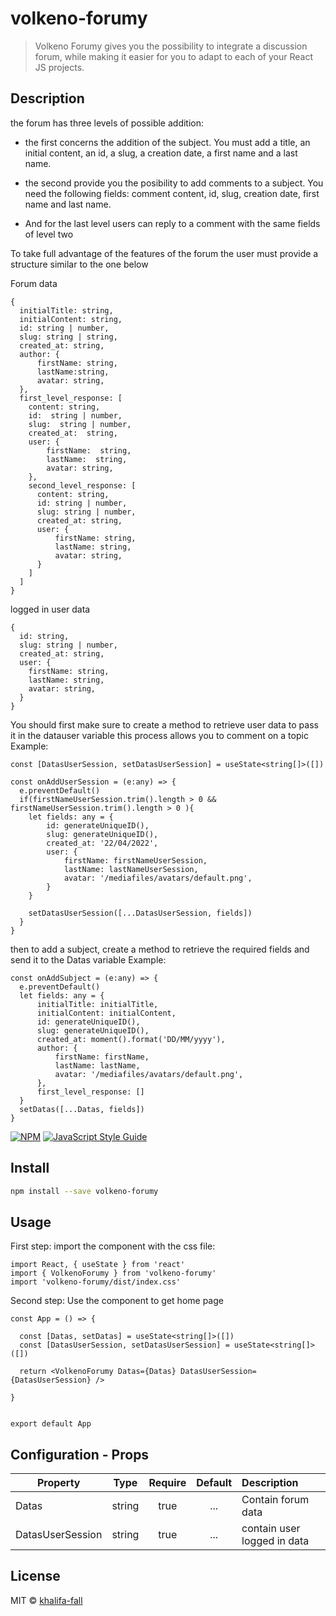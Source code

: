 # volkeno-forumy

>Volkeno Forumy gives you the possibility to integrate a discussion forum, while making it easier for you to adapt to each of your React JS projects.

## Description

the forum has three levels of possible addition:

* the first concerns the addition of the subject. You must add a title, an initial content, an id, a slug, a creation date, a first name and a last name.

* the second provide you the posibility to add comments to a subject. You need the following fields: comment content, id, slug, creation date, first name and last name.

* And for the last level users can reply to a comment with the same fields of level two



To take full advantage of the features of the forum the user must provide a structure similar to the one below

Forum data

```
{
  initialTitle: string,
  initialContent: string,
  id: string | number,
  slug: string | string,
  created_at: string,
  author: {
      firstName: string,
      lastName:string,
      avatar: string,
  },
  first_level_response: [
    content: string,
    id:  string | number,
    slug:  string | number,
    created_at:  string,
    user: {
        firstName:  string,
        lastName:  string,
        avatar: string,
    },
    second_level_response: [
      content: string,
      id: string | number,
      slug: string | number,
      created_at: string,
      user: {
          firstName: string,
          lastName: string,
          avatar: string,
      }
    ]
  ]
}
```

logged in user data

```
{
  id: string,
  slug: string | number,
  created_at: string,
  user: {
    firstName: string,
    lastName: string,
    avatar: string,
  }
}
```

You should first make sure to create a method to retrieve user data to pass it in the datauser variable
this process allows you to comment on a topic
Example:
```tsx
const [DatasUserSession, setDatasUserSession] = useState<string[]>([])

const onAddUserSession = (e:any) => {
  e.preventDefault()
  if(firstNameUserSession.trim().length > 0 && firstNameUserSession.trim().length > 0 ){
    let fields: any = {
        id: generateUniqueID(),
        slug: generateUniqueID(),
        created_at: '22/04/2022',
        user: {
            firstName: firstNameUserSession,
            lastName: lastNameUserSession,
            avatar: '/mediafiles/avatars/default.png',
        }
    }

    setDatasUserSession([...DatasUserSession, fields])
  }
}
```

then to add a subject,
create a method to retrieve the required fields and send it to the Datas variable
Example:

```tsx
const onAddSubject = (e:any) => {
  e.preventDefault()
  let fields: any = {
      initialTitle: initialTitle,
      initialContent: initialContent,
      id: generateUniqueID(),
      slug: generateUniqueID(),
      created_at: moment().format('DD/MM/yyyy'),
      author: {
          firstName: firstName,
          lastName: lastName,
          avatar: '/mediafiles/avatars/default.png',
      },
      first_level_response: []
  }
  setDatas([...Datas, fields])
}
```


<!-- ![alt text](https://github.com/VolkenoMakers/volkeno-forumy/blob/add-response/src/components/img/dataForumStructure.png) -->


[![NPM](https://img.shields.io/npm/v/volkeno-forumy.svg)](https://www.npmjs.com/package/volkeno-forumy) [![JavaScript Style Guide](https://img.shields.io/badge/code_style-standard-brightgreen.svg)](https://standardjs.com)

## Install

```bash
npm install --save volkeno-forumy
```

## Usage

First step: import the component with the css file:
```tsx
import React, { useState } from 'react'
import { VolkenoForumy } from 'volkeno-forumy'
import 'volkeno-forumy/dist/index.css'
```

Second step: Use the component to get home page

```tsx
const App = () => {

  const [Datas, setDatas] = useState<string[]>([])
  const [DatasUserSession, setDatasUserSession] = useState<string[]>([])

  return <VolkenoForumy Datas={Datas} DatasUserSession={DatasUserSession} />

}


export default App

```

## Configuration - Props

| Property                 |   Type   | Require  |  Default | Description                                                                              |
| ------------------------ | :------: | :-----:  | :-------:| :------------------------------------------------------------------------------ |
| Datas               | string   |  true    | ...   | Contain forum data                                      |
| DatasUserSession                    | string   |  true    | ...      |  contain user logged in data                                                                     |
                                                               

## License

MIT © [khalifa-fall](https://github.com/khalifa-fall)
